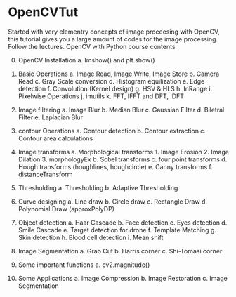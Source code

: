 # OpenCVTut
Started with very elementry concepts of image proceesing with OpenCV, this tutorial gives you a large amount of codes for the image processing. Follow the lectures.
OpenCV with Python course contents

0. OpenCV Installation
    a. Imshow() and plt.show()

1. Basic Operations
    a. Image Read, Image Write, Image Store
    b. Camera Read
    c. Gray Scale conversion
    d. Histogram equilization
    e. Edge detection
    f. Convolution (Kernel design)
    g. HSV & HLS
    h. InRange
    i. Pixelwise Operations
    j. imutils
    k. FFT, IFFT and DFT, IDFT

2. Image filtering
    a. Image Blur
    b. Median Blur
    c. Gaussian Filter
    d. Biletral Filter
    e. Laplacian Blur

3. contour Operations 
    a. Contour detection
    b. Contour extraction
    c. Contour area calculations

4. Image transforms
    a. Morphological transforms
        1. Image Erosion
        2. Image Dilation
        3. morphologyEx
    b. Sobel transforms
    c. four point transforms
    d. Hough transforms (houghlines, houghcircle)
    e. Canny transforms
    f. distanceTransform

5. Thresholding
    a. Thresholding
    b. Adaptive Thresholding

6. Curve designing
    a. Line draw
    b. Circle draw
    c. Rectangle Draw
    d. Polynomial Draw (approxPolyDP)

7. Object detection
    a. Haar Cascade
    b. Face detection
    c. Eyes detection
    d. Smile Cascade
    e. Target detection for drone
    f. Template Matching
    g. Skin detection
    h. Blood cell detection
    i. Mean shift

8. Image Segmentation
    a. Grab Cut 
    b. Harris corner
    c. Shi-Tomasi corner

9. Some important functions
    a. cv2.magnitude() 

10. Some Applications
    a. Image Compression
    b. Image Restoration
    c. Image Segmentation
